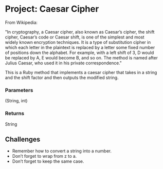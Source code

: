 # Project: Caesar Cipher

From Wikipedia:

"In cryptography, a Caesar cipher, also known as Caesar’s cipher, the shift cipher, Caesar’s code or Caesar shift, is one of the simplest and most widely known encryption techniques. It is a type of substitution cipher in which each letter in the plaintext is replaced by a letter some fixed number of positions down the alphabet. For example, with a left shift of 3, D would be replaced by A, E would become B, and so on. The method is named after Julius Caesar, who used it in his private correspondence."

This is a Ruby method that implements a caesar cipher that takes in a string and the shift factor and then outputs the modified string.

### Parameters

(String, int)

### Returns

String

## Challenges

- Remember how to convert a string into a number.
- Don’t forget to wrap from z to a.
- Don’t forget to keep the same case.


